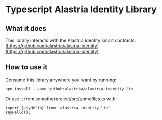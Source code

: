 # Typescript Alastria Identity Library 
## What it does
This library interacts with the Alastria Identity smart contracts. 
[https://github.com/alastria/alastria-identity](https://github.com/alastria/alastria-identity)

## How to use it
Consume this library anywhere you want by running:
```
npm install --save github:alastria/alastria-identity-lib
```
Or use it from somotherproject/src/somefiles.ts with:
```
import {sayHello} from 'alastria-identity-lib'
sayHello();
```

